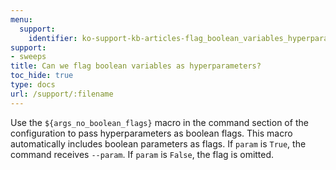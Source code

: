 ```yaml
---
menu:
  support:
    identifier: ko-support-kb-articles-flag_boolean_variables_hyperparameters
support:
- sweeps
title: Can we flag boolean variables as hyperparameters?
toc_hide: true
type: docs
url: /support/:filename
---
```


Use the `${args_no_boolean_flags}` macro in the command section of the configuration to pass hyperparameters as boolean flags. This macro automatically includes boolean parameters as flags. If `param` is `True`, the command receives `--param`. If `param` is `False`, the flag is omitted.